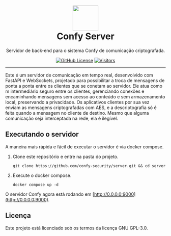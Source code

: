 <h1 align="center">
  <a href="https://github.com/confy-security/server" target="_blank" rel="noopener noreferrer">
    <picture>
      <img width="80" src="https://github.com/confy-security/assets/blob/main/img/confy-app-icon.png?raw=true">
    </picture>
  </a>
  <br>
  Confy Server
</h1>

<p align="center">Servidor de back-end para o sistema Confy de comunicação criptografada.</p>

<div align="center">

[![GitHub License](https://img.shields.io/github/license/confy-security/server?color=blue
)](/LICENSE)
[![Visitors](https://api.visitorbadge.io/api/visitors?path=confy-security%2Fserver&label=repository%20visits&countColor=%231182c3&style=flat)](https://github.com/confy-security/server)
  
</div>

---

Este é um servidor de comunicação em tempo real, desenvolvido com FastAPI e WebSockets,
projetado para possibilitar a troca de mensagens de ponta a ponta entre os clientes que se conetam ao servidor.
Ele atua como m intermediário seguro entre os clientes, gerenciando conexões e encaminhando mensagens
sem acesso ao conteúdo e sem armazenamento local, preservando a privacidade.
Os aplicativos clientes por sua vez enviam as mensagens criptografadas com AES,
e a descriptografia só é feita quando a mensagem no cliente de destino.
Mesmo que alguma comunicação seja interceptada na rede, ela é ilegível.

## Executando o servidor

A maneira mais rápida e fácil de executar o servidor é via docker compose.

1. Clone este repositório e entre na pasta do projeto.

    ```shell
    git clone https://github.com/confy-security/server.git && cd server
    ```

2. Execute o docker compose.

    ```shell
    docker compose up -d
    ```

O servidor Confy agora está rodando em [http://0.0.0.0:9000](http://0.0.0.0:9000).

## Licença

Este projeto está licenciado sob os termos da licença GNU GPL-3.0.
